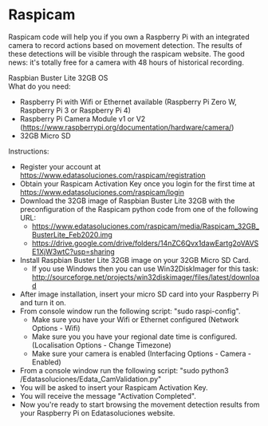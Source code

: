 # Raspicam

Raspicam code will help you if you own a Raspberry Pi with an integrated camera to record actions based on movement detection. The results of these detections will be visible through the raspicam website. The good news: it's totally free for a camera with 48 hours of historical recording.

Raspbian Buster Lite 32GB OS<br/>What do you need:
- Raspberry Pi with Wifi or Ethernet available (Raspberry Pi Zero W, Raspberry Pi 3 or Raspberry Pi 4)
- Raspberry Pi Camera Module v1 or V2 (https://www.raspberrypi.org/documentation/hardware/camera/)
- 32GB Micro SD

Instructions:
- Register your account at https://www.edatasoluciones.com/raspicam/registration
- Obtain your Raspicam Activation Key once you login for the first time at https://www.edatasoluciones.com/raspicam/login
- Download the 32GB image of Raspbian Buster Lite 32GB with the preconfiguration of the Raspicam python code from one of the following URL:
    - https://www.edatasoluciones.com/raspicam/media/Raspicam_32GB_BusterLite_Feb2020.img
    - https://drive.google.com/drive/folders/14nZC6Qvx1dawEartg2oVAVSE1XjW3wtC?usp=sharing
- Install Raspbian Buster Lite 32GB image on your 32GB Micro SD Card. 
    - If you use Windows then you can use Win32DiskImager for this task: http://sourceforge.net/projects/win32diskimager/files/latest/download
- After image installation, insert your micro SD card into your Raspberry Pi and turn it on. 
- From console window run the following script: "sudo raspi-config". 
    - Make sure you have your Wifi or Ethernet configured (Network Options - Wifi)
    - Make sure you you have your regional date time is configured. (Localisation Options - Change Timezone)
    - Make sure your camera is enabled (Interfacing Options - Camera - Enabled)
- From a console window run the following script: "sudo python3 /Edatasoluciones/Edata_CamValidation.py"
- You will be asked to insert your Raspicam Activation Key.
- You will receive the message "Activation Completed". 
- Now you're ready to start browsing the movement detection results from your Raspberry Pi on Edatasoluciones website.
